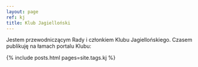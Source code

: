 ```yaml
---
layout: page
ref: kj
title: Klub Jagielloński
---
```


Jestem przewodniczącym Rady i członkiem Klubu Jagiellońskiego. Czasem publikuję na łamach portalu Klubu:

{% include posts.html pages=site.tags.kj %}